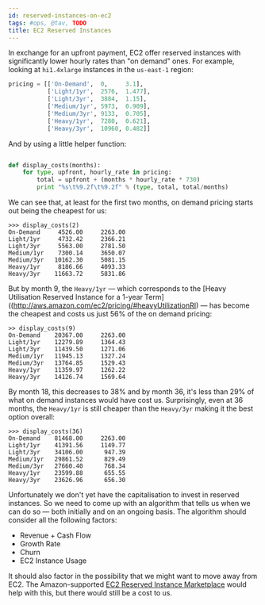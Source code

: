 ```yaml
---
id: reserved-instances-on-ec2
tags: #ops, @tav, TODO
title: EC2 Reserved Instances
---
```


In exchange for an upfront payment, EC2 offer reserved instances with
significantly lower hourly rates than "on demand" ones. For example, looking
at `hi1.4xlarge` instances in the `us-east-1` region:

```python
pricing = [['On-Demand',  0,     3.1],
           ['Light/1yr',  2576,  1.477],
           ['Light/3yr',  3884,  1.15],
           ['Medium/1yr', 5973,  0.909],
           ['Medium/3yr', 9133,  0.705],
           ['Heavy/1yr',  7280,  0.621],
           ['Heavy/3yr',  10960, 0.482]]
```

And by using a little helper function:

```python

def display_costs(months):
    for type, upfront, hourly_rate in pricing:
        total = upfront + (months * hourly_rate * 730)
        print "%s\t%9.2f\t%9.2f" % (type, total, total/months)
```

We can see that, at least for the first two months, on demand pricing starts
out being the cheapest for us:

```pycon
>>> display_costs(2)
On-Demand	  4526.00	  2263.00
Light/1yr	  4732.42	  2366.21
Light/3yr	  5563.00	  2781.50
Medium/1yr	  7300.14	  3650.07
Medium/3yr	 10162.30	  5081.15
Heavy/1yr	  8186.66	  4093.33
Heavy/3yr	 11663.72	  5831.86
```

But by month 9, the `Heavy/1yr` — which corresponds to the [Heavy Utilisation
Reserved Instance for a 1-year
Term]((http://aws.amazon.com/ec2/pricing/#heavyUtilizationRI) — has become the
cheapest and costs us just 56% of the on demand pricing:

```pycon
>> display_costs(9)
On-Demand	 20367.00	  2263.00
Light/1yr	 12279.89	  1364.43
Light/3yr	 11439.50	  1271.06
Medium/1yr	 11945.13	  1327.24
Medium/3yr	 13764.85	  1529.43
Heavy/1yr	 11359.97	  1262.22
Heavy/3yr	 14126.74	  1569.64
```

By month 18, this decreases to 38% and by month 36, it's less than 29% of what
on demand instances would have cost us. Surprisingly, even at 36 months, the
`Heavy/1yr` is still cheaper than the `Heavy/3yr` making it the best option
overall:

```pycon
>>> display_costs(36)
On-Demand	 81468.00	  2263.00
Light/1yr	 41391.56	  1149.77
Light/3yr	 34106.00	   947.39
Medium/1yr	 29861.52	   829.49
Medium/3yr	 27660.40	   768.34
Heavy/1yr	 23599.88	   655.55
Heavy/3yr	 23626.96	   656.30
```

Unfortunately we don't yet have the capitalisation to invest in reserved
instances. So we need to come up with an algorithm that tells us when we can
do so — both initially and on an ongoing basis. The algorithm should consider
all the following factors:

* Revenue + Cash Flow
* Growth Rate
* Churn
* EC2 Instance Usage

It should also factor in the possibility that we might want to move away from EC2. The Amazon-supported [EC2 Reserved Instance Marketplace](http://aws.typepad.com/aws/2012/09/amazon-ec2-reserved-instance-marketplace.html) would help with this, but there would still be a cost to us.